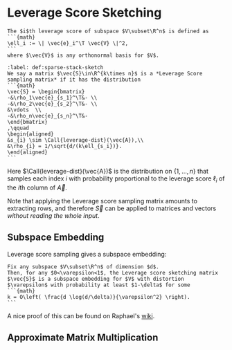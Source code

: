 # Leverage Score Sketching


````{prf:definition}
The $i$th leverage score of subspace $V\subset\R^n$ is defined as
```{math}
\ell_i := \| \vec{e}_i^\T \vec{V} \|^2,
```
where $\vec{V}$ is any orthonormal basis for $V$.
````


````{prf:definition}
:label: def:sparse-stack-sketch
We say a matrix $\vec{S}\in\R^{k\times n}$ is a *Leverage Score sampling matrix* if it has the distribution
```{math}
\vec{S} = \begin{bmatrix}
-&\rho_1\vec{e}_{s_1}^\T&- \\
-&\rho_2\vec{e}_{s_2}^\T&- \\
&\vdots  \\
-&\rho_n\vec{e}_{s_n}^\T&-
\end{bmatrix}
,\qquad
\begin{aligned}
&s_{i} \sim \Call{leverage-dist}(\vec{A}),\\
&\rho_{i} = 1/\sqrt{d/(k\ell_{s_i})}.
\end{aligned}
```
````
Here $\Call{leverage-dist}(\vec{A})$ is the distribution on $\{1,\ldots,n\}$ that samples each index $i$ with probability proportional to the leverage score $\ell_i$ of the $i$th column of $\vec{A}$.

Note that applying the Leverage score sampling matrix amounts to extracting rows, and therefore $\vec{S}$ can be applied to matrices and vectors *without reading the whole input*.

## Subspace Embedding

Leverage score sampling gives a subspace embedding:
````{prf:theorem} 
Fix any subspace $V\subset\R^n$ of dimension $d$.
Then, for any $0<\varepsilon<1$, the Leverage score sketching matrix $\vec{S}$ is a subspace embedding for $V$ with distortion $\varepsilon$ with probability at least $1-\delta$ for some
```{math}
k = O\left( \frac{d \log(d/\delta)}{\varepsilon^2} \right).
```
````

A nice proof of this can be found on Raphael's [wiki](https://randnla.github.io/leverage-subspace-embedding/).

## Approximate Matrix Multiplication